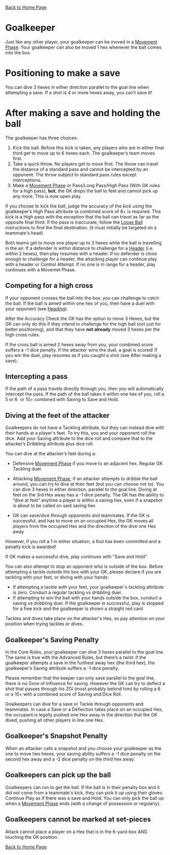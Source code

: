 [Back to Home Page](https://counterattackgame.github.io/wiki)
# Goalkeeper 

Just like any other player, your goalkeeper can be moved in a [Movement Phase](https://counterattackgame.github.io/wiki/movement_phase). Your goalkeeper can also be moved 1 hex whenever the ball comes into the box.

# Positioning to make a save

You can dive 3 hexes in either direction parallel to the goal line when attempting a save. If a shot is 4 or more hexes away, you can’t save it!

# After making a save and holding the ball

The goalkeeper has three choices:

1. Kick the ball. Before this kick is taken, any players who are in either final third get to move up to 6 hexes each. The goalkeeper’s team moves first.
2. Take a quick throw. No players get to move first. The throw can travel the distance of a standard pass and cannot be intercepted by an opponent. The throw subject to standard pass rules except interceptions. 
3. Make a [Movement Phase](https://counterattackgame.github.io/wiki/movement_phase) or Pass/Long Pass/High Pass (With GK rules for a high pass), **but**, the GK drops the ball to feet and cannot pick up any more. This is now open play.

If you choose to kick the ball, judge the accuracy of the kick using the goalkeeper’s High Pass attribute (a combined score of 8+ is required. This kick is a High pass with the exception that the ball can travel as far as the opposite final third. If the pass is inaccurate, follow the [Loose Ball](https://counterattackgame.github.io/wiki/loose_ball) instructions to find the final destination. (it must initially be targeted on a teammate's head)

Both teams get to move one player up to 3 hexes while the ball is travelling in the air. If a defender is within distance to challenge for a [Header](https://counterattackgame.github.io/wiki/heading) (i.e. within 2 hexes), then play resumes with a header. If no defender is close enough to challenge for a header, the attacking player can continue play with a header or Control Attempt. If no one is in range for a header, play continues with a Movemet Phase.

## Competing for a high cross

If your opponent crosses the ball into the box, you can challenge to catch the ball. If the ball is aimed within one hex of you, then have a duel with your opponent (see [Heading](https://counterattackgame.github.io/wiki/heading)).

After the Accuracy Check the GK has the option to move 3 Hexes, but the GK can only do this if they intend to challenge for the high ball (not just for better positioning), and that they have **not already** moved 3 hexes per the high cross rules.

If the cross ball is aimed 2 hexes away from you, your combined score suffers a -1 dice penalty. If the attacker wins the duel, a goal is scored! If you win the duel, play resumes as if you caught a shot (see After making a save).

## Intercepting a pass

If the path of a pass travels directly through you, then you will automatically intercept the pass. If the path of the ball takes it within one hex of you, roll a 5 or 6  or 10+ combined with Saving to Save and Hold.

## Diving at the feet of the attacker

Goalkeepers do not have a Tackling attribute, but they can instead dive with their hands at a player's feet. To try this, you and your opponent roll the dice. Add your Saving attribute to the dice roll and compare that to the attacker’s Dribbling attribute plus dice roll.

You can dive at the attacker’s feet during a:

- Defensive [Movement Phase](https://counterattackgame.github.io/wiki/movement_phase) if you move to an adjacent hex. Regular GK Tackling duel.
- Attacking [Movement Phase](https://counterattackgame.github.io/wiki/movement_phase), if an attacker attempts to dribble the ball around, you can try to dive at their feet (but you can choose not to). You can dive 3 hexes in either direction, parallel to the goal line. Diving at feet on the 3rd Hex away has a -1 dice penalty. The GK has the ability to “dive at feet” anytime a player is within a saving hex, even if a snapshot is about to be called on said saving hex

- GK can save/dive through opponents and teammates. If the GK is successful, and has to move on an occupied Hex, the GK moves all players from the occupied Hex and the direction of the dive one Hex away

However, if you roll a 1 in either situation, a foul has been committed and a penalty kick is awarded!

If GK makes a successful dive, play continues with "Save and Hold"

You can also attempt to stop an opponent who is outside of the box. Before attempting a tackle outside the box with your GK, please declare if you are tackling with your feet, or diving with your hands:

- If attempting a tackle with your feet, your goalkeeper's tackling attribute is zero. Conduct a regular tackling vs dribbling duel.
- If attempting to win the ball with your hands outside the box, conduct a saving vs dribbling duel. If the goalkeeper is successful, play is stopped for a free kick and the goalkeeper is shown a straight red card

Tackles and dives take place on the attacker's Hex, so pay attention on your position when trying tackles or dives.

## Goalkeeper's Saving Penalty

In the Core Rules, your goalkeeper can dive 3 hexes parallel to the goal line. The same is true with the Advanced Rules, but there’s a twist: if the goalkeeper attempts a save in the furthest away hex (the third hex), the goalkeeper’s Saving attribute suffers a -1 dice penalty.

Please remember that the keeper can only save parallel to the goal line, there is no Zone of Influence for saving.
However the GK can try to deflect a shot that passes through his ZOI (most probably behind him) by rolling a 6 or a 10+ with a combined score of Saving and Dice Roll.

Goalkeepers can dive for a save or Tackle through opponents and teammates. In case a Save or a Deflection takes place on an occupied Hex, the occupant is legally pushed one Hex away in the direction that the GK dived, pushing all other players in line one Hex.

## Goalkeeper's Snapshot Penalty

When an attacker calls a snapshot and you choose your goalkeeper as the one to move two hexes, your saving ability suffers a -1 dice penalty on the second hex away and a -2 dice penalty on the third hex away.

## Goalkeepers can pick up the ball

Goalkeepers can run to get the ball. If the ball is in their penalty box and it did not come from a teammate's kick, they can pick it up using their gloves. Continue Play as if there was a save and Hold. You can only pick the ball up when a [Movement Phase](https://counterattackgame.github.io/wiki/movement_phase) ends (with a change of possession or regularly).

## Goalkeepers cannot be marked at set-pieces

Attack cannot place a player on a Hex that is in the 6-yard-box AND touching the GK position.

[Back to Home Page](https://counterattackgame.github.io/wiki)
